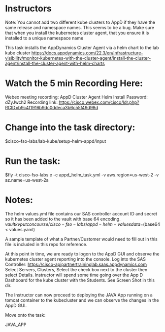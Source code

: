 Instructors
============

Note: You cannot add two different kube clusters to AppD if they have the same release and namespace names.
This seems to be a bug. Make sure that when you install the kubernetes cluster agent, that you ensure it is installed to
a unique namespace name

This task installs the AppDynamics Cluster Agent via a helm chart to the lab kube cluster
https://docs.appdynamics.com/22.3/en/infrastructure-visibility/monitor-kubernetes-with-the-cluster-agent/install-the-cluster-agent/install-the-cluster-agent-with-helm-charts


Watch the 5 min Recording Here:
================================
Webex meeting recording: AppD Cluster Agent Helm Install
Password: dZyJwch2
Recording link: https://cisco.webex.com/cisco/ldr.php?RCID=b9c4f1916b9dc0ddeca3b6c55f49d98d


Change into the task directory:
===============================
$cisco-fso-labs/lab-kube/setup-helm-appd/input

Run the task:
==============
$fly -t cisco-fso-labs e -c appd_helm_task.yml -v aws.region=us-west-2 -v az.name=us-west-2a

Notes:
=======
The helm values.yml file contains our SAS controller account ID and secret so it has been added to the vault with base 64 encoding.
$vault kv put concourse/cisco-fso-labs/appd-helm-values data=$(base64 < values.yaml)

A sample template of what a Partner/Customer would need to fill out in this file is included in this repo for reference.

At this point in time, we are ready to logon to the AppD GUI and observe the kubernetes cluster agent reporting into the console.
Log into the SAS Controller:
https://cisco-apipartnertraininglab.saas.appdynamics.com
Select Servers, Clusters, Select the check box next to the cluster then select Details. 
Instructor will spend some time going over the App D Dashboard for the kube cluster with the Students. See Screen Shot in this dir.

The Instructor can now proceed to deploying the JAVA App running on a tomcat container to the kubecluster and we can observe the 
changes in the AppD GUI.

Move onto the task:

JAVA_APP







